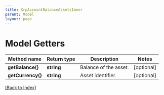 ```yaml
---
title: XrpAccountBalanceAssetsInner
parent: Model
layout: page
---
```


# Model Getters

Method name | Return type | Description | Notes
------------ | ------------- | ------------- | -------------
**getBalance()** | **string** | Balance of the asset. | [optional]
**getCurrency()** | **string** | Asset identifier. | [optional]

[[Back to Index]](../index.md)
